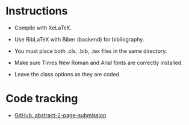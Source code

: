 # Instructions

- Compile with XeLaTeX.

- Use BibLaTeX with Biber (backend) for bibliography.

- You must place both .cls, .bib, .tex files in the same directory.

- Make sure Times New Roman and Arial fonts are correctly installed.

- Leave the class options as they are coded.

# Code tracking

- [GitHub. abstract-2-page-submission](https://github.com/aletgn/latex-classes-templates/tree/master/abstract-2-page-submission)

